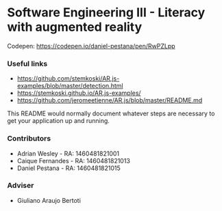 # Software Engineering III - Literacy with augmented reality  #

Codepen: https://codepen.io/daniel-pestana/pen/RwPZLpp

### Useful links
- https://github.com/stemkoski/AR.js-examples/blob/master/detection.html 
- https://stemkoski.github.io/AR.js-examples/ 
- https://github.com/jeromeetienne/AR.js/blob/master/README.md 

This README would normally document whatever steps are necessary to get your application up and running.

### Contributors ###

* Adrian Wesley - RA: 1460481821001
* Caique Fernandes - RA: 1460481821013
* Daniel Pestana - RA: 1460481821015

### Adviser ###

* Giuliano Araujo Bertoti
